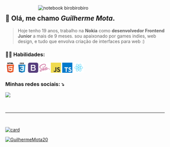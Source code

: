 <img src="https://raw.githubusercontent.com/MicaelliMedeiros/micaellimedeiros/master/image/computer-illustration.png" min-width="400px" max-width="400px" width="400px" align="right" alt="notebook birobirobiro">

<p align="left"> 

  ## 💜 Olá, me chamo <i>Guilherme Mota</i>.

</p>

> Hoje tenho 19 anos, trabalho na <strong>Nokia</strong> como <strong>desenvolvedor Frontend Junior</strong> a mais de 9 meses. sou apaixonado por games indies, web design, e tudo que envolva criação de interfaces para web :)

<p align="left">

  ### 👨‍💻 Habilidades: 

  <p>
    <img height="32" src="https://raw.githubusercontent.com/github/explore/80688e429a7d4ef2fca1e82350fe8e3517d3494d/topics/html/html.png" alt="HTML5"/>
    <img height="32" src="https://raw.githubusercontent.com/github/explore/80688e429a7d4ef2fca1e82350fe8e3517d3494d/topics/css/css.png" alt="CSS"/>
    <img height="32" src="https://raw.githubusercontent.com/github/explore/80688e429a7d4ef2fca1e82350fe8e3517d3494d/topics/bootstrap/bootstrap.png" alt="Bootstrap"/>
    <img height="32" src="https://raw.githubusercontent.com/github/explore/80688e429a7d4ef2fca1e82350fe8e3517d3494d/topics/sass/sass.png" alt="React"/>
    <img height="32" src="https://raw.githubusercontent.com/github/explore/80688e429a7d4ef2fca1e82350fe8e3517d3494d/topics/javascript/javascript.png" alt="Javascript"/>
    <img height="32" src="https://raw.githubusercontent.com/github/explore/80688e429a7d4ef2fca1e82350fe8e3517d3494d/topics/typescript/typescript.png" alt="Typescript"/>
    <img height="32" src="https://raw.githubusercontent.com/github/explore/80688e429a7d4ef2fca1e82350fe8e3517d3494d/topics/react/react.png" alt="React"/>
  </p>

</p>

<p align="left">

  ### Minhas redes sociais: ⤵️
  
</p>

<p align="left">
  <a href="https://www.linkedin.com/in/guilherme-santosmotabernardo/" alt="Linkedin">
  <img src="https://img.shields.io/badge/-Linkedin-0e76a8?style=for-the-badge&logo=Linkedin&logoColor=white&link=https://www.linkedin.com/in/joaoinacioneto" /></a>
</p>  

<br>

---

<br>

<p align="center">

  [![card](https://github-readme-stats.vercel.app/api?username=GuilhermeMota20&theme=dracula&show_icons=true)](https://github.com/GuilhermeMota20)

  [![GuilhermeMota20](https://github-readme-stats.vercel.app/api/top-langs/?username=GuilhermeMota20&hide=html&layout=compact&theme=dracula)](https://github.com/GuilhermeMota20/)

</p>
